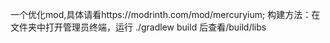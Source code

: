 一个优化mod,具体请看https://modrinth.com/mod/mercuryium;
构建方法：在文件夹中打开管理员终端，运行 ./gradlew build 后查看/build/libs
